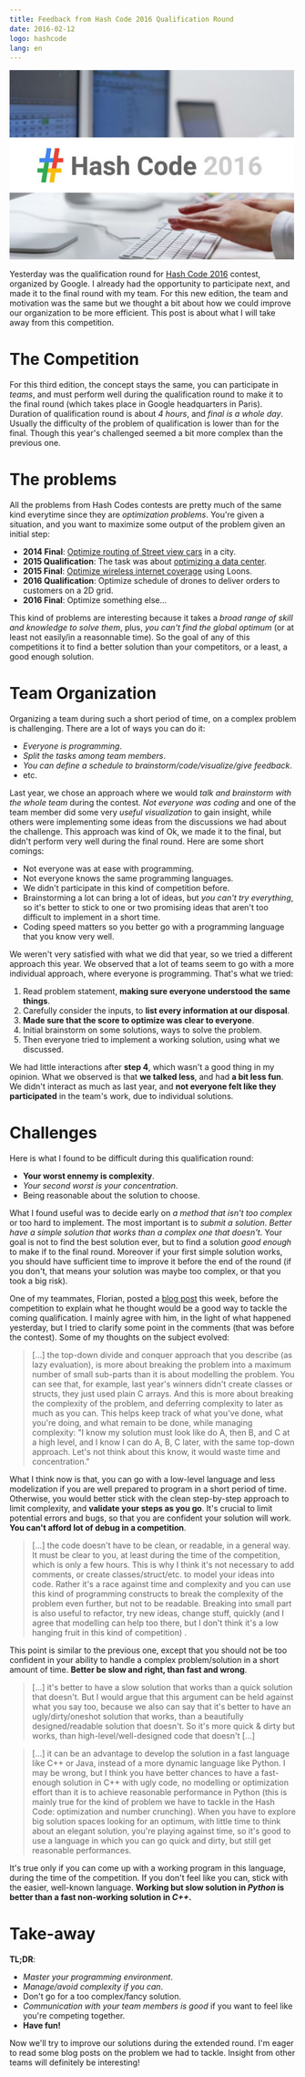 ```yaml
---
title: Feedback from Hash Code 2016 Qualification Round
date: 2016-02-12
logo: hashcode
lang: en
---
```


![hashcode](../images/hashcode2016.jpg)

Yesterday was the qualification round for [Hash Code 2016](https://hashcode.withgoogle.com/) contest, organized by
Google. I already had the opportunity to participate next, and made it to the
final round with my team.  For this new edition, the team and motivation was
the same but we thought a bit about how we could improve our organization to be
more efficient. This post is about what I will take away from this competition.

# The Competition

For this third edition, the concept stays the same, you can participate in
*teams*, and must perform well during the qualification round to make it to the
final round (which takes place in Google headquarters in Paris). Duration of
qualification round is about *4 hours*, and *final is a whole day*. Usually the
difficulty of the problem of qualification is lower than for the final. Though
this year's challenged seemed a bit more complex than the previous one.

# The problems

All the problems from Hash Codes contests are pretty much of the same kind
everytime since they are *optimization problems*. You're given a situation, and
you want to maximize some output of the problem given an initial step:

* **2014 Final**: [Optimize routing of Street view cars](https://hashcode.withgoogle.com/2014/tasks/hashcode2014_final_task.pdf) in a city.
* **2015 Qualification**: The task was about [optimizing a data center](https://hashcode.withgoogle.com/2015/tasks/hashcode2015_qualification_task.pdf).
* **2015 Final**: [Optimize wireless internet coverage](https://hashcode.withgoogle.com/2015/tasks/hashcode2015_final_task.pdf) using Loons.
* **2016 Qualification**: Optimize schedule of drones to deliver orders to customers on a 2D grid.
* **2016 Final**: Optimize something else...

This kind of problems are interesting because it takes a *broad range of skill
and knowledge to solve them*, plus, *you can't find the global optimum* (or at
least not easily/in a reasonnable time).  So the goal of any of this
competitions it to find a better solution than your competitors, or a least, a
good enough solution.

# Team Organization

Organizing a team during such a short period of time, on a complex problem is
challenging. There are a lot of ways you can do it:

* *Everyone is programming*.
* *Split the tasks among team members*.
* *You can define a schedule to brainstorm/code/visualize/give feedback*.
* etc.

Last year, we chose an approach where we would *talk and brainstorm with the
whole team* during the contest. *Not everyone was coding* and one of the team
member did some very *useful visualization* to gain insight, while others were
implementing some ideas from the discussions we had about the challenge.  This
approach was kind of Ok, we made it to the final, but didn't perform very well
during the final round. Here are some short comings:

* Not everyone was at ease with programming.
* Not everyone knows the same programming languages.
* We didn't participate in this kind of competition before.
* Brainstorming a lot can bring a lot of ideas, but *you can't try everything*, so it's better to stick to one or two promising ideas that aren't too difficult to implement in a short time.
* Coding speed matters so you better go with a programming language that you know very well.

We weren't very satisfied with what we did that year, so we tried a different
approach this year. We observed that a lot of teams seem to go with a more
individual approach, where everyone is programming. That's what we tried:

1. Read problem statement, **making sure everyone understood the same things**.
2. Carefully consider the inputs, to **list every information at our disposal**.
3. **Made sure that the score to optimize was clear to everyone**.
4. Initial brainstorm on some solutions, ways to solve the problem.
5. Then everyone tried to implement a working solution, using what we discussed.

We had little interactions after **step 4**, which wasn't a good thing in my
opinion. What we observed is that **we talked less**, and had **a bit less
fun**. We didn't interact as much as last year, and **not everyone felt like
they participated** in the team's work, due to individual solutions.


# Challenges

Here is what I found to be difficult during this qualification round:

* **Your worst ennemy is complexity**.
* *Your second worst is your concentration*.
* Being reasonable about the solution to choose.

What I found useful was to decide early on *a method that isn't too complex* or
too hard to implement. The most important is to *submit a solution*. *Better
have a simple solution that works than a complex one that doesn't*. Your goal
is not to find the best solution ever, but to find a solution *good enough* to
make if to the final round.  Moreover if your first simple solution works, you
should have sufficient time to improve it before the end of the round (if you
don't, that means your solution was maybe too complex, or that you took a big
risk).

One of my teammates, Florian, posted a [blog post](https://flothesof.github.io/thoughts-before-hashcode-2016.html)
this week, before the competition to explain what he thought would be a good
way to tackle the coming qualification. I mainly agree with him, in the light
of what happened yesterday, but I tried to clarify some point in the comments
(that was before the contest). Some of my thoughts on the subject evolved:


> [...] the top-down divide and conquer approach that you describe (as lazy
> evaluation), is more about breaking the problem into a maximum number of small
> sub-parts than it is about modelling the problem. You can see that, for
> example, last year's winners didn't create classes or structs, they just used
> plain C arrays. And this is more about breaking the complexity of the problem,
> and deferring complexity to later as much as you can. This helps keep track of
> what you've done, what you're doing, and what remain to be done, while managing
> complexity: "I know my solution must look like do A, then B, and C at a high
> level, and I know I can do A, B, C later, with the same top-down approach.
> Let's not think about this know, it would waste time and concentration."

What I think now is that, you can go with a low-level language and less
modelization if you are well prepared to program in a short period of time.
Otherwise, you would better stick with the clean step-by-step approach to limit
complexity, and **validate your steps as you go**. It's crucial to limit
potential errors and bugs, so that you are confident your solution will work.
**You can't afford lot of debug in a competition**.

> [...] the code doesn't have to be clean, or readable, in a general way. It
> must be clear to you, at least during the time of the competition, which is
> only a few hours. This is why I think it's not necessary to add comments, or
> create classes/struct/etc. to model your ideas into code. Rather it's a race
> against time and complexity and you can use this kind of programming constructs
> to break the complexity of the problem even further, but not to be readable.
> Breaking into small part is also useful to refactor, try new ideas, change
> stuff, quickly (and I agree that modelling can help too there, but I don't
> think it's a low hanging fruit in this kind of competition) .

This point is similar to the previous one, except that you should not be too
confident in your ability to handle a complex problem/solution in a short
amount of time. **Better be slow and right, than fast and wrong**.

> [...] it's better to have a slow solution that works than a quick solution
> that doesn't. But I would argue that this argument can be held against what you
> say too, because we also can say that it's better to have an ugly/dirty/oneshot
> solution that works, than a beautifully designed/readable solution that
> doesn't. So it's more quick & dirty but works, than high-level/well-designed
> code that doesn't [...]

> [...] it can be an advantage to develop the solution in a fast language like
> C++ or Java, instead of a more dynamic language like Python. I may be wrong,
> but I think you have better chances to have a fast-enough solution in C++ with
> ugly code, no modelling or optimization effort than it is to achieve reasonable
> performance in Python (this is mainly true for the kind of problem we have to
> tackle in the Hash Code: optimization and number crunching). When you have to
> explore big solution spaces looking for an optimum, with little time to think
> about an elegant solution, you're playing against time, so it's good to use a
> language in which you can go quick and dirty, but still get reasonable
> performances.

It's true only if you can come up with a working program in this language,
during the time of the competition. If you don't feel like you can, stick with
the easier, well-known language. **Working but slow solution in *Python* is
better than a fast non-working solution in *C++*.**

# Take-away

**TL;DR**:

* *Master your programming environment*.
* *Manage/avoid complexity if you can*.
* Don't go for a too complex/fancy solution.
* *Communication with your team members is good* if you want to feel like you're competing together.
* **Have fun!**

Now we'll try to improve our solutions during the extended round. I'm eager to
read some blog posts on the problem we had to tackle. Insight from other teams
will definitely be interesting!
